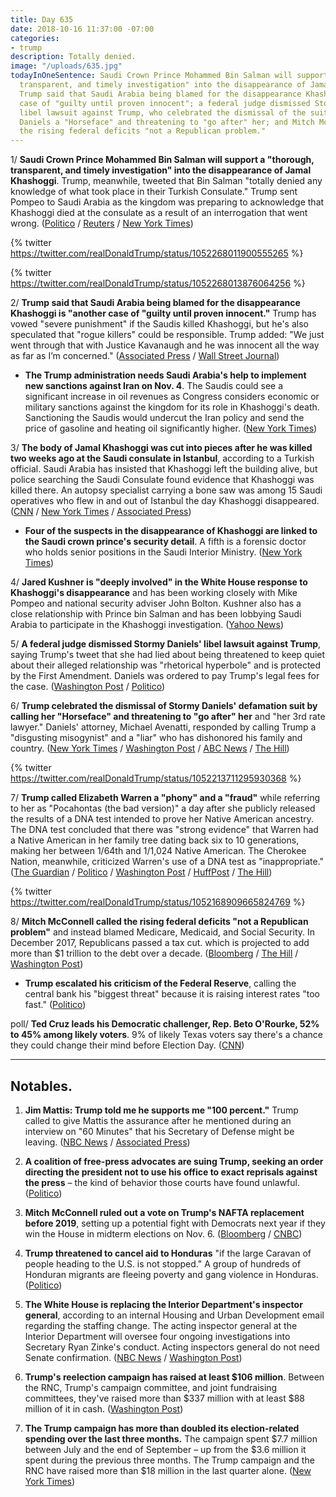 ```yaml
---
title: Day 635
date: 2018-10-16 11:37:00 -07:00
categories:
- trump
description: Totally denied.
image: "/uploads/635.jpg"
todayInOneSentence: Saudi Crown Prince Mohammed Bin Salman will support a "thorough,
  transparent, and timely investigation" into the disappearance of Jamal Khashoggi;
  Trump said that Saudi Arabia being blamed for the disappearance Khashoggi is "another
  case of "guilty until proven innocent"; a federal judge dismissed Stormy Daniels'
  libel lawsuit against Trump, who celebrated the dismissal of the suit by calling
  Daniels a "Horseface" and threatening to "go after" her; and Mitch McConnell called
  the rising federal deficits "not a Republican problem."
---
```


1/ **Saudi Crown Prince Mohammed Bin Salman will support a "thorough, transparent, and timely investigation" into the disappearance of Jamal Khashoggi**. Trump, meanwhile, tweeted that Bin Salman "totally denied any knowledge of what took place in their Turkish Consulate." Trump sent Pompeo to Saudi Arabia as the kingdom was preparing to acknowledge that Khashoggi died at the consulate as a result of an interrogation that went wrong. ([Politico](https://www.politico.com/story/2018/10/16/pompeo-saudi-king-khashoggi-investigation-904353) / [Reuters](https://www.reuters.com/article/us-saudi-politics-dissident-investigatio/turkish-police-leave-saudi-consulate-in-istanbul-witness-idUSKCN1MQ05C) / [New York Times](https://www.nytimes.com/2018/10/16/world/middleeast/pompeo-saudi-arabia-turkey.html))

{% twitter https://twitter.com/realDonaldTrump/status/1052268011900555265 %}

{% twitter https://twitter.com/realDonaldTrump/status/1052268013876064256 %}

2/ **Trump said that Saudi Arabia being blamed for the disappearance Khashoggi is "another case of "guilty until proven innocent."** Trump has vowed "severe punishment" if the Saudis killed Khashoggi, but he's also speculated that "rogue killers" could be responsible. Trump added: "We just went through that with Justice Kavanaugh and he was innocent all the way as far as I’m concerned." ([Associated Press](https://apnews.com/6ef4045b710b411086e93967eb8ffc4f) / [Wall Street Journal](https://www.wsj.com/articles/pompeo-seeks-answers-amid-crisis-over-missing-saudi-journalist-1539690270))

* **The Trump administration needs Saudi Arabia's help to implement new sanctions against Iran on Nov. 4**. The Saudis could see a significant increase in oil revenues as Congress considers economic or military sanctions against the kingdom for its role in Khashoggi's death. Sanctioning the Saudis would undercut the Iran policy and send the price of gasoline and heating oil significantly higher. ([New York Times](https://www.nytimes.com/2018/10/16/us/politics/khashoggi-trump-iran-sanctions.html))

3/ **The body of Jamal Khashoggi was cut into pieces after he was killed two weeks ago at the Saudi consulate in Istanbul**, according to a Turkish official. Saudi Arabia has insisted that Khashoggi left the building alive, but police searching the Saudi Consulate found evidence that Khashoggi was killed there. An autopsy specialist carrying a bone saw was among 15 Saudi operatives who flew in and out of Istanbul the day Khashoggi disappeared. ([CNN](https://www.cnn.com/2018/10/16/middleeast/khashoggi-turkish-investigation-intl/index.html) / [New York Times](https://www.nytimes.com/2018/10/15/us/politics/trump-saudi-king-journalist-khashoggi.html) / [Associated Press](https://apnews.com/4ec1eeb6c3464bbc8cda6edb35e964a0))

* **Four of the suspects in the disappearance of Khashoggi are linked to the Saudi crown prince's security detail**. A fifth is a forensic doctor who holds senior positions in the Saudi Interior Ministry. ([New York Times](https://www.nytimes.com/2018/10/16/world/middleeast/suspects-in-khashoggi-case-had-ties-to-saudi-crown-prince.html))

4/ **Jared Kushner is "deeply involved" in the White House response to Khashoggi's disappearance** and has been working closely with Mike Pompeo and national security adviser John Bolton. Kushner also has a close relationship with Prince bin Salman and has been lobbying Saudi Arabia to participate in the Khashoggi investigation. ([Yahoo News](https://www.yahoo.com/news/jared-kushner-deeply-involved-white-house-response-khashoggis-disappearance-194816674.html))

5/ **A federal judge dismissed Stormy Daniels' libel lawsuit against Trump**, saying Trump's tweet that she had lied about being threatened to keep quiet about their alleged relationship was "rhetorical hyperbole" and is protected by the First Amendment. Daniels was ordered to pay Trump's legal fees for the case. ([Washington Post](https://www.washingtonpost.com/politics/judge-throws-out-stormy-danielss-lawsuit-against-trump/2018/10/15/402935e8-d0cc-11e8-b2d2-f397227b43f0_story.html) / [Politico](https://www.politico.com/story/2018/10/15/stormy-daniels-trump-libel-suit-903152))

6/ **Trump celebrated the dismissal of Stormy Daniels' defamation suit by calling her "Horseface" and threatening to "go after" her** and "her 3rd rate lawyer." Daniels' attorney, Michael Avenatti, responded by calling Trump a "disgusting misogynist" and a "liar" who has dishonored his family and country. ([New York Times](https://www.nytimes.com/2018/10/16/us/politics/trump-stormy-daniels-horseface-women.html) / [Washington Post](https://www.washingtonpost.com/politics/trump-calls-stormy-daniels-horseface-cheers-judges-dismissal-of-defamation-suit/2018/10/16/8441f0c4-d155-11e8-b2d2-f397227b43f0_story.html) / [ABC News](https://abcnews.go.com/Politics/president-trump-calls-stormy-daniels-horseface-reaction-dismissal/story?id=58532716) / [The Hill](https://thehill.com/homenews/administration/411607-trump-calls-stormy-daniels-horseface))

{% twitter https://twitter.com/realDonaldTrump/status/1052213711295930368 %}

7/ **Trump called Elizabeth Warren a "phony" and a "fraud"** while referring to her as "Pocahontas (the bad version)" a day after she publicly released the results of a DNA test intended to prove her Native American ancestry. The DNA test concluded that there was "strong evidence" that Warren had a Native American in her family tree dating back six to 10 generations, making her between 1/64th and 1/1,024 Native American. The Cherokee Nation, meanwhile, criticized Warren's use of a DNA test as "inappropriate." ([The Guardian](https://www.theguardian.com/us-news/2018/oct/16/donald-trump-elizabeth-warren-dna-test) / [Politico](https://www.politico.com/story/2018/10/16/warren-dna-native-american-905705) / [Washington Post](https://www.washingtonpost.com/politics/trump-calls-warren-a-phony-and-fraud-in-latest-shots-over-her-heritage/2018/10/16/a201014e-d129-11e8-83d6-291fcead2ab1_story.html) / [HuffPost](https://www.huffingtonpost.com/entry/donald-trump-elizabeth-warren-racist-attacks_us_5bc5d965e4b0d38b587197cc) / [The Hill](https://thehill.com/homenews/administration/411628-trump-hits-warren-daniels-honduras-in-twitter-tirade))

{% twitter https://twitter.com/realDonaldTrump/status/1052168909665824769 %}

8/ **Mitch McConnell called the rising federal deficits "not a Republican problem"** and instead blamed Medicare, Medicaid, and Social Security. In December 2017, Republicans passed a tax cut. which is projected to add more than $1 trillion to the debt over a decade. ([Bloomberg](https://www.bloomberg.com/news/articles/2018-10-16/mcconnell-blames-entitlements-not-gop-for-rising-deficits) / [The Hill](https://thehill.com/policy/finance/411656-mcconnell-says-deficitsnot-a-republican-problem) / [Washington Post](https://www.washingtonpost.com/business/economy/mcconnell-calls-deficit-very-disturbing-blames-federal-spending-dismisses-criticism-of-tax-cut/2018/10/16/a5b93da0-d15c-11e8-8c22-fa2ef74bd6d6_story.html))

* **Trump escalated his criticism of the Federal Reserve**, calling the central bank his "biggest threat" because it is raising interest rates "too fast." ([Politico](https://www.politico.com/story/2018/10/16/trump-threat-federal-reserve-powell-908748))

poll/ **Ted Cruz leads his Democratic challenger, Rep. Beto O'Rourke, 52% to 45% among likely voters**. 9% of likely Texas voters say there's a chance they could change their mind before Election Day. ([CNN](https://www.cnn.com/2018/10/16/politics/cnn-poll-texas-cruz-orourke/index.html))

---

## Notables.

1. **Jim Mattis: Trump told me he supports me "100 percent."** Trump called to give Mattis the assurance after he mentioned during an interview on "60 Minutes" that his Secretary of Defense might be leaving. ([NBC News](https://www.nbcnews.com/politics/politics-news/defense-sec-mattis-says-trump-told-him-job-100-percent-n920576) / [Associated Press](https://apnews.com/22252b7ee9414527a98ee284d1a49408))

2. **A coalition of free-press advocates are suing Trump, seeking an order directing the president not to use his office to exact reprisals against the press** – the kind of behavior those courts have found unlawful. ([Politico](https://www.politico.com/magazine/story/2018/10/16/trumps-attacks-on-the-press-are-illegal-were-suing-221312))

3. **Mitch McConnell ruled out a vote on Trump's NAFTA replacement before 2019**, setting up a potential fight with Democrats next year if they win the House in midterm elections on Nov. 6. ([Bloomberg](https://www.bloomberg.com/news/articles/2018-10-16/mcconnell-says-senate-vote-on-new-nafta-deal-to-wait-until-2019) / [CNBC](https://www.cnbc.com/2018/10/16/mitch-mcconnell-no-vote-on-trumps-nafta-replacement-until-2019.html))

4. **Trump threatened to cancel aid to Honduras** "if the large Caravan of people heading to the U.S. is not stopped." A group of hundreds of Honduran migrants are fleeing poverty and gang violence in Honduras. ([Politico](https://www.politico.com/story/2018/10/16/trump-honduras-migrants-905637))

5. **The White House is replacing the Interior Department's inspector general**, according to an internal Housing and Urban Development email regarding the staffing change. The acting inspector general at the Interior Department will oversee four ongoing investigations into Secretary Ryan Zinke's conduct. Acting inspectors general do not need Senate confirmation. ([NBC News](https://www.nbcnews.com/politics/donald-trump/white-house-moves-replace-interior-department-ig-amid-probe-secretary-n920741) / [Washington Post](https://www.washingtonpost.com/politics/hud-political-appointee-abruptly-moved-to-lead-interiors-watchdog-office-amid-ongoing-investigations-into-zinke/2018/10/16/30de03b4-d164-11e8-83d6-291fcead2ab1_story.html))

6. **Trump's reelection campaign has raised at least $106 million**. Between the RNC, Trump's campaign committee, and joint fundraising committees, they've raised more than $337 million with at least $88 million of it in cash. ([Washington Post](https://www.washingtonpost.com/politics/a-well-oiled-fully-weaponized-battle-station-trump-reelection-campaign-has-100-million-head-start-over-democrats/2018/10/16/d83d911c-cbf9-11e8-920f-dd52e1ae4570_story.html))

7. **The Trump campaign has more than doubled its election-related spending over the last three months.** The campaign spent $7.7 million between July and the end of September – up from the $3.6 million it spent during the previous three months. The Trump campaign and the RNC have raised more than $18 million in the last quarter alone. ([New York Times](https://www.nytimes.com/2018/10/15/us/politics/trump-campaign-spending-midterms-2020.html))
